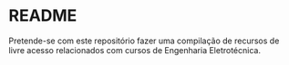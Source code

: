 # README
Pretende-se com este repositório fazer uma compilação de recursos de livre acesso relacionados com cursos de Engenharia Eletrotécnica.
